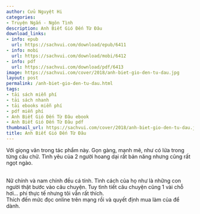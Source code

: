```yaml
---
author: Cửu Nguyệt Hi
categories:
- Truyện Ngắn - Ngôn Tình
description: Anh Biết Gió Đến Từ Đâu
download_links:
- info: epub
  url: https://sachvui.com/download/epub/6411
- info: mobi
  url: https://sachvui.com/download/mobi/6412
- info: pdf
  url: https://sachvui.com/download/pdf/6413
image: https://sachvui.com/cover/2018/anh-biet-gio-den-tu-dau.jpg
layout: post
permalink: /anh-biet-gio-den-tu-dau.html
tags:
- tải sách miễn phí
- tải sách nhanh
- tải ebooks miễn phí
- pdf miễn phí
- Anh Biết Gió Đến Từ Đâu ebook
- Anh Biết Gió Đến Từ Đâu pdf
thumbnail_url: https://sachvui.com/cover/2018/anh-biet-gio-den-tu-dau.jpg
title: Anh Biết Gió Đến Từ Đâu
---
```


 <div class="item-desc text-justify"> <p>Với giọng văn trong tác phẩm này. Gọn gàng, mạnh mẽ, như có lửa trong từng câu chữ. Tình yêu của 2 người hoang dại rất bản năng nhưng cũng rất ngọt ngào.</p><p><br>Nữ chính và nam chính đều cá tính. Tình cách của họ như là những con người thật bước vào câu chuyện. Tuy tình tiết câu chuyện cũng 1 vài chỗ hơi... phi thực tế nhưng tôi vẫn rất thích.<br>Thích đến mức đọc online trên mạng rồi và quyết định mua làm của để dành.</p> </div>